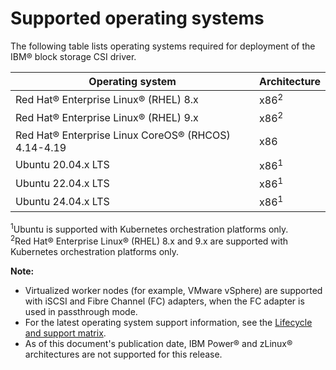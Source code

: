 # Supported operating systems

The following table lists operating systems required for deployment of the IBM® block storage CSI driver.

| Operating system                                     |Architecture|
|------------------------------------------------------|------------|
| Red Hat® Enterprise Linux® (RHEL) 8.x                |x86<sup>2</sup>|
| Red Hat® Enterprise Linux® (RHEL) 9.x                |x86<sup>2</sup>|
| Red Hat® Enterprise Linux CoreOS® (RHCOS) 4.14-4.19  |x86|
| Ubuntu 20.04.x LTS                                   |x86<sup>1</sup>|
| Ubuntu 22.04.x LTS                                   |x86<sup>1</sup>|
| Ubuntu 24.04.x LTS                                   |x86<sup>1</sup>|

<sup>1</sup>Ubuntu is supported with Kubernetes orchestration platforms only.<br/>
<sup>2</sup>Red Hat® Enterprise Linux® (RHEL) 8.x and 9.x are supported with Kubernetes orchestration platforms only.<br/>

**Note:** 
- Virtualized worker nodes (for example, VMware vSphere) are supported with iSCSI and Fibre Channel (FC) adapters, when the FC adapter is used in passthrough mode.
- For the latest operating system support information, see the [Lifecycle and support matrix](https://www.ibm.com/docs/en/stg-block-csi-driver?topic=SSRQ8T/landing/csi_lifecycle_support_matrix.html).
- As of this document's publication date, IBM Power® and zLinux® architectures are not supported for this release.


